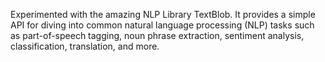 Experimented with the amazing NLP Library TextBlob. It provides a simple API for diving into common natural language processing (NLP) tasks such as part-of-speech tagging, noun phrase extraction, sentiment analysis, classification, translation, and more. 
